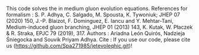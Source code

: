 This code solves the in medium gluon evolution equations.
References for formalism : S. P. Adhya, C. Salgado, M. Spousta, K. Tywoniuk; JHEP 07 (2020) 150, J.-P. Blaizot, F. Dominguez, E. Iancu and Y. Mehtar-Tani, Medium-induced gluon branching, JHEP 01 (2013) 143, K. Kutak, W. Płaczek & R. Straka, EPJC 79 (2019), 317.
Authors : Ariadna León Quirós, Nadzieja Śniegocka and Souvik Priyam Adhya.
Cite : If you use our code, please cite us (https://github.com/Spa271985/jetevoleqhic.git)!
